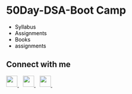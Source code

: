 
# 50Day-DSA-Boot Camp
- <a href="https://github.com/Rick-mad-lab/50Day-DSA/blob/master/Syllabus" style="background-color:#FFFFFF;color:#000000;text-decoration:none">Syllabus</a>
- <a href="" style="background-color:#FFFFFF;color:#000000;text-decoration:none">Assignments</a>
- <a href="" style="background-color:#FFFFFF;color:#000000;text-decoration:none">Books</a>
- <a href="https://github.com/Rick-mad-lab/50Day-DSA/blob/master/assignments.txt" style="background-color:#FFFFFF;color:#000000;text-decoration:none">assignments</a>


## Connect with me
  <a href="https://twitter.com/SharanyaMitra2">
    <img width="30px" src="https://www.vectorlogo.zone/logos/twitter/twitter-official.svg" />
  </a>&ensp;
  <a href="https://www.linkedin.com/in/sharanya-mitra-988512224/">
    <img width="30px" src="https://www.vectorlogo.zone/logos/linkedin/linkedin-icon.svg" />
  </a>&ensp;

  <a href="https://www.instagram.com/sharanya__mitra/">
    <img width="30px" src="https://www.vectorlogo.zone/logos/instagram/instagram-icon.svg" />
  </a>&ensp;
